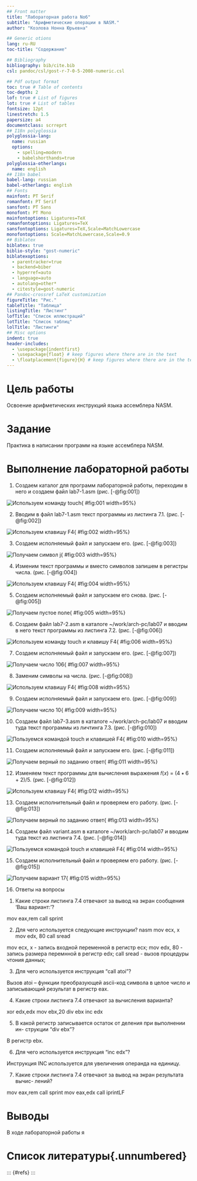 ```yaml
---
## Front matter
title: "Лабораторная работа No6"
subtitle: "Арифметические операции в NASM."
author: "Козлова Нонна Юрьевна"

## Generic otions
lang: ru-RU
toc-title: "Содержание"

## Bibliography
bibliography: bib/cite.bib
csl: pandoc/csl/gost-r-7-0-5-2008-numeric.csl

## Pdf output format
toc: true # Table of contents
toc-depth: 2
lof: true # List of figures
lot: true # List of tables
fontsize: 12pt
linestretch: 1.5
papersize: a4
documentclass: scrreprt
## I18n polyglossia
polyglossia-lang:
  name: russian
  options:
	- spelling=modern
	- babelshorthands=true
polyglossia-otherlangs:
  name: english
## I18n babel
babel-lang: russian
babel-otherlangs: english
## Fonts
mainfont: PT Serif
romanfont: PT Serif
sansfont: PT Sans
monofont: PT Mono
mainfontoptions: Ligatures=TeX
romanfontoptions: Ligatures=TeX
sansfontoptions: Ligatures=TeX,Scale=MatchLowercase
monofontoptions: Scale=MatchLowercase,Scale=0.9
## Biblatex
biblatex: true
biblio-style: "gost-numeric"
biblatexoptions:
  - parentracker=true
  - backend=biber
  - hyperref=auto
  - language=auto
  - autolang=other*
  - citestyle=gost-numeric
## Pandoc-crossref LaTeX customization
figureTitle: "Рис."
tableTitle: "Таблица"
listingTitle: "Листинг"
lofTitle: "Список иллюстраций"
lotTitle: "Список таблиц"
lolTitle: "Листинги"
## Misc options
indent: true
header-includes:
  - \usepackage{indentfirst}
  - \usepackage{float} # keep figures where there are in the text
  - \floatplacement{figure}{H} # keep figures where there are in the text
---
```


# Цель работы

Освоение арифметических инструкций языка ассемблера NASM.

# Задание

Практика в написании программ на языке ассемблера NASM.

# Выполнение лабораторной работы

1. Создаем каталог для программ лабораторной работы, переходим в него и создаем файл lab7-1.asm (рис. [-@fig:001])

![Используем команду touch](image/1.png){ #fig:001 width=95%} 

2. Вводим в файл lab7-1.asm текст программы из листинга 7.1. (рис. [-@fig:002]) 

![Используем клавишу F4](image/2.png){ #fig:002 width=95%} 

3. Создаем исполняемый файл и запускаем его. (рис. [-@fig:003]) 

![Получаем символ j](image/3.png){ #fig:003 width=95%} 

4. Изменим текст программы и вместо символов запишем в регистры числа. (рис. [-@fig:004]) 

![Используем клавишу F4](image/4.png){ #fig:004 width=95%} 

5. Создаем исполняемый файл и запускаем его снова. (рис. [-@fig:005]) 

![Получаем пустое поле](image/5.png){ #fig:005 width=95%}

6. Создаем файл lab7-2.asm в каталоге ~/work/arch-pc/lab07 и вводим в него
текст программы из листинга 7.2. (рис. [-@fig:006])

![Используем команду touch и клавишу F4](image/6.png){ #fig:006 width=95%}

7. Создаем исполняемый файл и запускаем его. (рис. [-@fig:007])

![Получаем число 106](image/7.png){ #fig:007 width=95%}

8. Заменим символы на числа. (рис. [-@fig:008])

![Используем клавишу F4](image/8.png){ #fig:008 width=95%}

9. Создаем исполняемый файл и запускаем его. (рис. [-@fig:009])

![Получаем число 10](image/9.png){ #fig:009 width=95%}

10. Создаем файл lab7-3.asm в каталоге ~/work/arch-pc/lab07 и вводим туда текст программы из личтинга 7.3. (рис. [-@fig:010])

![Пользуемся командой touch и клавишей F4](image/10.png){ #fig:010 width=95%}

11. Создаем исполняемый файл и запускаем его. (рис. [-@fig:011])

![Получаем верный по заданию ответ](image/11.png){ #fig:011 width=95%}

12. Изменяем текст программы для вычисления выражения 𝑓(𝑥) = (4 ∗ 6 + 2)/5. (рис. [-@fig:012])

![Используем клавишу F4](image/12.png){ #fig:012 width=95%}

13. Создаем исполнительный файл и проверяем его работу. (рис. [-@fig:013])

![Получаем верный по заданию ответ](image/13.png){ #fig:013 width=95%}

14. Создаем файл variant.asm в каталоге ~/work/arch-pc/lab07 и вводим туда текст из листинга 7.4. (рис. [-@fig:014])

![Пользуемся командой touch и клавишей F4](image/14.png){ #fig:014 width=95%}

15. Создаем исполнительный файл и проверяем его работу. (рис. [-@fig:015])

![Получаем вариант 17](image/15.png){ #fig:015 width=95%}

16. Ответы на вопросы

1) Какие строки листинга 7.4 отвечают за вывод на экран сообщения ‘Ваш
вариант:’?

mov eax,rem call sprint

2) Для чего используется следующие инструкции? nasm mov ecx, x
mov edx, 80 call sread

mov ecx, x - запись входной переменной в регистр ecx;
mov edx, 80 - запись размера перемнной в регистр edx; call
sread - вызов процедуры чтония данных;

3) Для чего используется инструкция “call atoi”?

Вызов atoi – функции преобразующей ascii-код символа в целое число
и записывающий результат в регистр eax.

4) Какие строки листинга 7.4 отвечают за вычисления варианта?

xor edx,edx mov ebx,20 div ebx inc edx

5) В какой регистр записывается остаток от деления при выполнении ин-
струкции “div ebx”?

В регистр ebx.

6) Для чего используется инструкция “inc edx”?

Инструкция INC используется для увеличения операнда на единицу.

7) Какие строки листинга 7.4 отвечают за вывод на экран результата вычис-
лений?

mov eax,rem call sprint mov eax,edx call iprintLF


# Выводы

В ходе лабораторной работы я 

# Список литературы{.unnumbered}

::: {#refs}
:::
